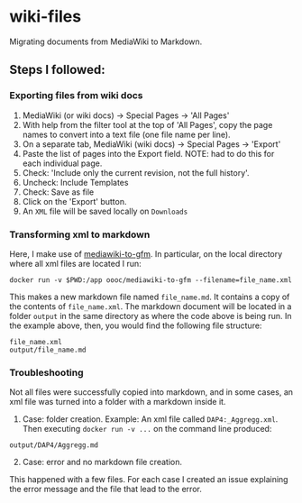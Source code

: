 # wiki-files

Migrating documents from MediaWiki to Markdown.

## Steps I followed:

### Exporting files from wiki docs 

1. MediaWiki (or wiki docs) -> Special Pages -> 'All Pages'
2. With help from the filter tool at the top of 'All Pages', copy the page names to convert into a text file (one file name per line).
3. On a separate tab, MediaWiki (wiki docs) -> Special Pages -> 'Export'
4. Paste the list of pages into the Export field. NOTE: had to do this for each individual page.
5. Check: 'Include only the current revision, not the full history'.
6. Uncheck: Include Templates
7. Check: Save as file
8. Click on the 'Export' button.
9. An `XML` file will be saved locally on `Downloads`


### Transforming xml to markdown

Here, I make use of [mediawiki-to-gfm](https://github.com/outofcontrol/mediawiki-to-gfm?tab=readme-ov-file). In particular, on the local directory where all xml files are located I run:

```
docker run -v $PWD:/app oooc/mediawiki-to-gfm --filename=file_name.xml
```

This makes a new markdown file named `file_name.md`. It contains a copy of the contents of `file_name.xml`. The markdown document will be located in a folder `output` in the same directory as where the code above is being run. In the example above, then, you would find the following file structure:
```
file_name.xml
output/file_name.md
```


### Troubleshooting

Not all files were successfully copied into markdown, and in some cases, an xml file was turned into a folder with a markdown inside it. 

1. Case: folder creation.
Example: An xml file called `DAP4:_Aggregg.xml`. Then executing `docker run -v ...` on the command line produced:
```
output/DAP4/Aggregg.md
```

2. Case: error and no markdown file creation.

This happened with a few files. For each case I created an issue explaining the error message and the file that lead to the error. 



